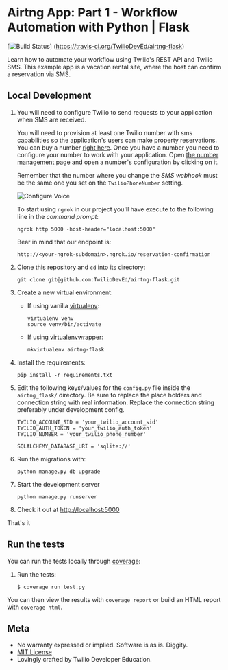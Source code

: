 # Airtng App: Part 1 - Workflow Automation with Python | Flask

[![Build Status](https://travis-ci.org/TwilioDevEd/airtng-flask.svg?branch=master)]
(https://travis-ci.org/TwilioDevEd/airtng-flask)

Learn how to automate your workflow using Twilio's REST API and Twilio SMS. This example app is a vacation rental site, where the host can confirm a reservation via SMS.

## Local Development


1. You will need to configure Twilio to send requests to your application when SMS are received.

   You will need to provision at least one Twilio number with sms capabilities so the application's users can make property reservations. You can buy a number [right here](https://www.twilio.com/user/account/phone-numbers/search). Once you have a number you need to configure your number to work with your application. Open [the number management page](https://www.twilio.com/user/account/phone-numbers/incoming) and open a number's configuration by clicking on it.

   Remember that the number where you change the _SMS webhook_ must be the same one you set on the `TwilioPhoneNumber` setting.

   ![Configure Voice](http://howtodocs.s3.amazonaws.com/twilio-number-config-all-med.gif)

   To start using `ngrok` in our project you'll have execute to the following line in the _command prompt_:

   ```
   ngrok http 5000 -host-header="localhost:5000"
   ```

   Bear in mind that our endpoint is:
   ```
   http://<your-ngrok-subdomain>.ngrok.io/reservation-confirmation
   ```

  1. Clone this repository and `cd` into its directory:
     ```
     git clone git@github.com:TwilioDevEd/airtng-flask.git
     ```

  1. Create a new virtual environment:
     - If using vanilla [virtualenv](https://virtualenv.pypa.io/en/latest/):

         ```
         virtualenv venv
         source venv/bin/activate
         ```

     - If using [virtualenvwrapper](https://virtualenvwrapper.readthedocs.org/en/latest/):

         ```
         mkvirtualenv airtng-flask
         ```
  1. Install the requirements:

     ```
     pip install -r requirements.txt
     ```

  1. Edit the following keys/values for the `config.py` file inside the  `airtng_flask/` directory. Be sure to replace the place holders and connection string with real information. Replace the connection string preferably under development config.

     ```
     TWILIO_ACCOUNT_SID = 'your_twilio_account_sid'
     TWILIO_AUTH_TOKEN = 'your_twilio_auth_token'
     TWILIO_NUMBER = 'your_twilio_phone_number'

     SQLALCHEMY_DATABASE_URI = 'sqlite://'
     ```

  1. Run the migrations with:

     ```
     python manage.py db upgrade
     ```

  1. Start the development server

     ```
     python manage.py runserver
     ```

  1. Check it out at [http://localhost:5000](http://localhost:5000)


That's it

## Run the tests

You can run the tests locally through [coverage](http://coverage.readthedocs.org/):

1. Run the tests:

    ```
    $ coverage run test.py
    ```

You can then view the results with `coverage report` or build an HTML report with `coverage html`.

## Meta

* No warranty expressed or implied. Software is as is. Diggity.
* [MIT License](http://www.opensource.org/licenses/mit-license.html)
* Lovingly crafted by Twilio Developer Education.

